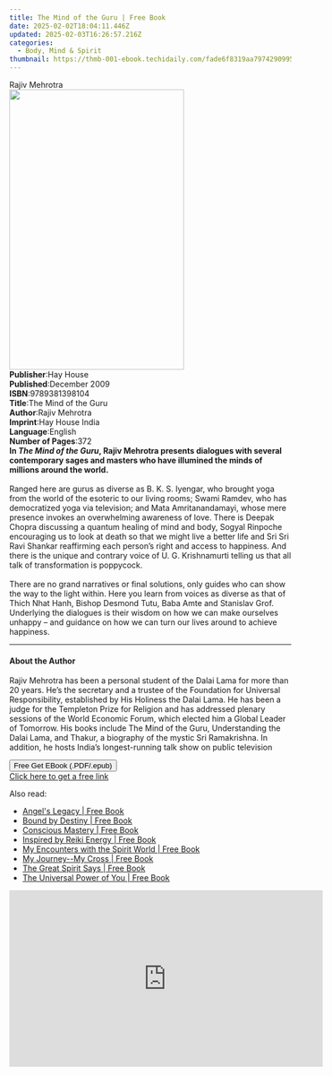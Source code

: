 ```yaml
---
title: The Mind of the Guru | Free Book
date: 2025-02-02T18:04:11.446Z
updated: 2025-02-03T16:26:57.216Z
categories:
  - Body, Mind & Spirit
thumbnail: https://thmb-001-ebook.techidaily.com/fade6f8319aa79742909950b9888a5e1d9b9f7b77d5f81b1f0ba48cd71203b32.jpg
---
```

<main id="book-container">
  <div class="flex flex-col">
    <div class="book-brief flex-1 py-6 px-4 sm:p-6 md:py-10 md:px-8">
      <!-- brief-->
      <div class="book-brief-main">Rajiv Mehrotra</div>
    </div>
    <div
      class="book-meta-info flex-1 grid gap-4 col-start-1 col-end-3 row-start-1 sm:mb-6 sm:grid-cols-4 lg:gap-6 lg:col-start-2 lg:row-end-6 lg:row-span-6 lg:mb-0"
    >
      <div
        class="book-meta-info-left place-content-center mt-4 p-4 text-sm leading-6 col-start-2 col-span-2 dark:text-slate-400"
      >
        <img
          class="w-full h-500 object-cover rounded-lg sm:h-255 sm:col-span-2 lg:col-span-full"
          src="https://img-001-ebook.techidaily.com/9c0f624caa153ca9c1440838f448c0bbd60738eefb3c6fc415b62cd864fc062a.jpg"
          alt=""
          width="312"
          height="500"
        />
      </div>
      <div
        class="book-meta-info-right mt-2 col-start-1 row-start-2 col-span-3 self-center"
      >
        <!-- meta data  -->
        <div class="flex flex-col px-4 md:px-8">
          <div class="flex-1">
            <strong>Publisher</strong>:<span class="px-2">Hay House</span>
          </div>
          <div class="flex-1">
            <strong>Published</strong>:<span class="px-2">December 2009</span>
          </div>
          <div class="flex-1">
            <strong>ISBN</strong>:<span class="px-2">9789381398104</span>
          </div>
          <div class="flex-1">
            <strong>Title</strong>:<span class="px-2"
              >The Mind of the Guru</span
            >
          </div>
          <div class="flex-1">
            <strong>Author</strong>:<span class="px-2">Rajiv Mehrotra</span>
          </div>
          <div class="flex-1">
            <strong>Imprint</strong>:<span class="px-2">Hay House India</span>
          </div>
          <div class="flex-1">
            <strong>Language</strong>:<span class="px-2">English</span>
          </div>
          <div class="flex-1">
            <strong>Number of Pages</strong>:<span class="px-2">372</span>
          </div>
        </div>
      </div>
    </div>
    <div class="book-description flex-1 py-6 px-4 sm:p-6 md:py-10 md:px-8">
      <div class="book-description-main">
        <div accordion-content="" id="description">
          <b
            >In <i>The Mind of the Guru</i>, Rajiv Mehrotra presents dialogues
            with several contemporary sages and masters who have illumined the
            minds of millions around the world. <br /></b
          ><br />Ranged here are gurus as diverse as B. K. S. Iyengar, who
          brought yoga from the world of the esoteric to our living rooms; Swami
          Ramdev, who has democratized yoga via television; and Mata
          Amritanandamayi, whose mere presence invokes an overwhelming awareness
          of love. There is Deepak Chopra discussing a quantum healing of mind
          and body, Sogyal Rinpoche encouraging us to look at death so that we
          might live a better life and Sri Sri Ravi Shankar reaffirming each
          person’s right and access to happiness. And there is the unique and
          contrary voice of U. G. Krishnamurti telling us that all talk of
          transformation is poppycock. <br /><br />There are no grand narratives
          or final solutions, only guides who can show the way to the light
          within. Here you learn from voices as diverse as that of Thich Nhat
          Hanh, Bishop Desmond Tutu, Baba Amte and Stanislav Grof. Underlying
          the dialogues is their wisdom on how we can make ourselves unhappy –
          and guidance on how we can turn our lives&nbsp;around to achieve
          happiness.
        </div>
        <div class="accordion-fader"></div>
      </div>
    </div>
    <div class="book-excerpts flex-1 py-6 px-4 sm:p-6 md:py-10 md:px-8">
      <!-- excerpts-->
      <div class="book-excerpts-main">
        <hr />
        <h4 class="placeholder placeholder-heading">
          <span>About the Author</span>
        </h4>
        <p>
          Rajiv Mehrotra has been a personal student of the Dalai Lama for more
          than 20 years. He’s the secretary and a trustee of the Foundation for
          Universal Responsibility, established by His Holiness the Dalai Lama.
          He has been a judge for the Templeton Prize for Religion and has
          addressed plenary sessions of the World Economic Forum, which elected
          him a Global Leader of Tomorrow. His books include The Mind of the
          Guru, Understanding the Dalai Lama, and Thakur, a biography of the
          mystic Sri Ramakrishna. In addition, he hosts India’s longest-running
          talk show on public television
        </p>
      </div>
    </div>
    <div
      class="book-about-author flex-1 py-6 px-4 sm:p-6 md:py-10 md:px-8"
    ></div>
    <div class="book-free-get flex-1 py-6 px-4 sm:p-6 md:py-10 md:px-8">
      <button
        id="btn-free-get"
        class="bg-blue-500 hover:bg-blue-700 text-white font-bold py-2 px-4 rounded"
      >
        Free Get EBook (.PDF/.epub)
      </button>
      <div id="countdown-display" class="px-2 text-lg mt-2"></div>
      <a
        id="free-link"
        class="hidden bg-blue-500 hover:bg-blue-700 text-white font-bold py-2 px-4 rounded"
        href="https://www.ebooks.com/en-us/book/96317854/the-mind-of-the-guru/rajiv-mehrotra/"
        target="_blank"
        >Click here to get a free link</a
      >
    </div>
    <script>
      let countdownTime = 0;
      let countdownInterval = null;
      document
        .getElementById('btn-free-get')
        .addEventListener('click', startCountdown);
      function startCountdown() {
        countdownTime = new Date().getTime() + 60000 * 3;
        countdownInterval = setInterval(updateCountdown, 1000);
        document.getElementById('btn-free-get').disabled = true;
        document
          .getElementById('btn-free-get')
          .classList.add('bg-gray-500', 'cursor-not-allowed');
      }
      function updateCountdown() {
        let currentTime = new Date().getTime();
        let timeLeft = countdownTime - currentTime;
        let secondsLeft = Math.floor(timeLeft / 1000);
        document.getElementById('countdown-display').innerHTML =
          `Remaining time: ${secondsLeft} seconds.`;
        if (secondsLeft <= 0) {
          clearInterval(countdownInterval);
          document.getElementById('btn-free-get').classList.add('hidden');
          document.getElementById('free-link').classList.remove('hidden');
          document.getElementById('countdown-display').innerHTML = '';
        }
      }
    </script>
  </div>
</main>

<ins class="adsbygoogle"
      style="display:block"
      data-ad-client="ca-pub-7571918770474297"
      data-ad-slot="8358498916"
      data-ad-format="auto"
      data-full-width-responsive="true"></ins>
    

<span class="atpl-alsoreadstyle">Also read:</span>
<div><ul>
<li><a href="https://novels-ebooks.techidaily.com/138590775-9781462071005-angels-legacy/"><u>Angel's Legacy | Free Book</u></a></li>
<li><a href="https://novels-ebooks.techidaily.com/138590533-9781452542706-bound-by-destiny/"><u>Bound by Destiny | Free Book</u></a></li>
<li><a href="https://novels-ebooks.techidaily.com/138590691-9781452536279-conscious-mastery/"><u>Conscious Mastery | Free Book</u></a></li>
<li><a href="https://novels-ebooks.techidaily.com/138590599-9781452550930-inspired-by-reiki-energy/"><u>Inspired by Reiki Energy | Free Book</u></a></li>
<li><a href="https://novels-ebooks.techidaily.com/138590730-9781452504490-my-encounters-with-the-spirit-world/"><u>My Encounters with the Spirit World | Free Book</u></a></li>
<li><a href="https://novels-ebooks.techidaily.com/138590773-9781449719203-my-journey-my-cross/"><u>My Journey--My Cross | Free Book</u></a></li>
<li><a href="https://novels-ebooks.techidaily.com/138590522-9781452551388-the-great-spirit-says/"><u>The Great Spirit Says | Free Book</u></a></li>
<li><a href="https://novels-ebooks.techidaily.com/138590695-9781452539867-the-universal-power-of-you/"><u>The Universal Power of You | Free Book</u></a></li>
</ul></div>

<!-- affiliate ads begin -->
<iframe width="560" height="315" src="https://www.youtube.com/embed/3C51hzX46eY?si=o5qiDSkT7mXUGm3F" title="YouTube video player" frameborder="0" allow="accelerometer; autoplay; clipboard-write; encrypted-media; gyroscope; picture-in-picture; web-share" referrerpolicy="strict-origin-when-cross-origin" allowfullscreen></iframe>
<!-- affiliate ads end -->

